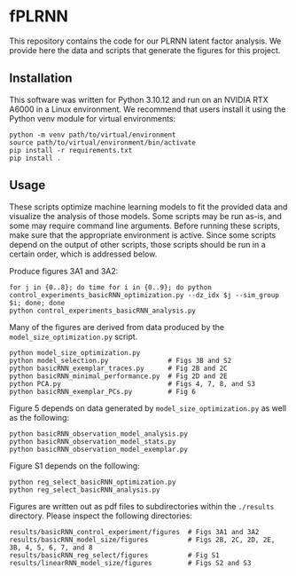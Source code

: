 # fPLRNN

This repository contains the code for our PLRNN latent factor analysis. We provide here the data and scripts that generate the figures for this project.

## Installation

This software was written for Python 3.10.12 and run on an NVIDIA RTX A6000 in a Linux environment. We recommend that users install it using the Python venv module for virtual environments:

```
python -m venv path/to/virtual/environment
source path/to/virtual/environment/bin/activate
pip install -r requirements.txt
pip install .
```

## Usage

These scripts optimize machine learning models to fit the provided data and visualize the analysis of those models. Some scripts may be run as-is, and some may require command line arguments. Before running these scripts, make sure that the appropriate environment is active. Since some scripts depend on the output of other scripts, those scripts should be run in a certain order, which is addressed below.

Produce figures 3A1 and 3A2:
```
for j in {0..8}; do time for i in {0..9}; do python control_experiments_basicRNN_optimization.py --dz_idx $j --sim_group $i; done; done
python control_experiments_basicRNN_analysis.py
```

Many of the figures are derived from data produced by the `model_size_optimization.py` script.
```
python model_size_optimization.py
python model_selection.py               # Figs 3B and S2
python basicRNN_exemplar_traces.py      # Fig 2B and 2C
python basicRNN_minimal_performance.py  # Fig 2D and 2E
python PCA.py                           # Figs 4, 7, 8, and S3
python basicRNN_exemplar_PCs.py         # Fig 6
```

Figure 5 depends on data generated by `model_size_optimization.py` as well as the following:
```
python basicRNN_observation_model_analysis.py
python basicRNN_observation_model_stats.py
python basicRNN_observation_model_exemplar.py
```

Figure S1 depends on the following:
```
python reg_select_basicRNN_optimization.py
python reg_select_basicRNN_analysis.py
```

Figures are written out as pdf files to subdirectories within the `./results` directory. Please inspect the following directories:
```
results/basicRNN_control_experiment/figures  # Figs 3A1 and 3A2
results/basicRNN_model_size/figures          # Figs 2B, 2C, 2D, 2E, 3B, 4, 5, 6, 7, and 8
results/basicRNN_reg_select/figures          # Fig S1
results/linearRNN_model_size/figures         # Figs S2 and S3
```